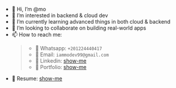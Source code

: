 - 👋 Hi, I’m @mo
- 👀 I’m interested in backend & cloud dev
- 🌱 I’m currently learning advanced things in both cloud & backend
- 💞️ I’m looking to collaborate on building real-world apps
- 📫 How to reach me:
  > - 🔢 Whatsapp: `+201224440417`
  > - 📧 Email: `iammodev99@gmail.com`
  > - 👀 Linkedin: [show-me](https://www.linkedin.com/in/mohamed475/)
  > - 🥎 Portfolio: [show-me](https://iammo69.web.app/)
- 📌 Resume: [show-me](https://drive.google.com/file/d/1IbMQvnzMuEWciRlbdXV0Feurw_NmI6Jb/view?usp=sharing)

<!---
Mohamed475/Mohamed475 is a ✨ special ✨ repository because its `README.md` (this file) appears on your GitHub profile.
You can click the Preview link to take a look at your changes.
--->
